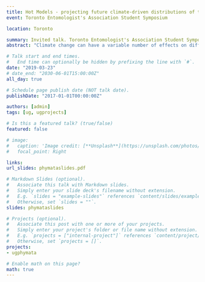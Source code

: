 ```yaml
---
title: Hot Models - projecting future climate-driven distributions of two ambush bug species, Phymata americana and Phymata pennsylvanica.
event: Toronto Entomologist's Association Student Symposium

location: Toronto

summary: Invited talk. Toronto Entomologist's Association Student Symposium.
abstract: "Climate change can have a variable number of effects on different species, even closely-related species. In the present study, I use `Maxent`, a machine-learning species distribution software, to predict the future ranges of two closely-related ambush bug species found in overlapping distributions, *P. americana* and *P. pennsylvanica*. The results provide evidence for species-specific environmental requirements and highlight the effects of climate change on range shifts. Understanding how these abiotic factors affect ambush bug distributions will be fundamental for future research on their taxonomy and conservation."

# Talk start and end times.
#   End time can optionally be hidden by prefixing the line with `#`.
date: "2019-03-23"
# date_end: "2030-06-01T15:00:00Z"
all_day: true

# Schedule page publish date (NOT talk date).
publishDate: "2017-01-01T00:00:00Z"

authors: [admin]
tags: [ug, ugprojects]

# Is this a featured talk? (true/false)
featured: false

# image:
#   caption: 'Image credit: [**Unsplash**](https://unsplash.com/photos/bzdhc5b3Bxs)'
#   focal_point: Right

links:
url_slides: phymataslides.pdf

# Markdown Slides (optional).
#   Associate this talk with Markdown slides.
#   Simply enter your slide deck's filename without extension.
#   E.g. `slides = "example-slides"` references `content/slides/example-slides.md`.
#   Otherwise, set `slides = ""`.
slides: phymataslides

# Projects (optional).
#   Associate this post with one or more of your projects.
#   Simply enter your project's folder or file name without extension.
#   E.g. `projects = ["internal-project"]` references `content/project/deep-learning/index.md`.
#   Otherwise, set `projects = []`.
projects:
- ugphymata

# Enable math on this page?
math: true
---
```

